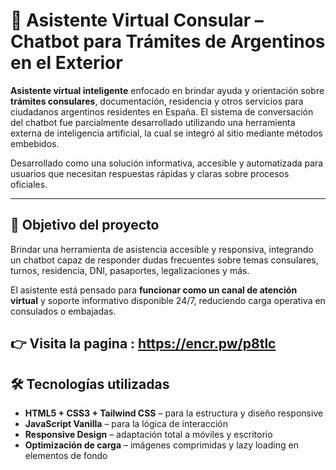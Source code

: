 # 🤖 Asistente Virtual Consular – Chatbot para Trámites de Argentinos en el Exterior

**Asistente virtual inteligente** enfocado en brindar ayuda y orientación sobre **trámites consulares**, documentación, residencia y otros servicios para ciudadanos argentinos residentes en España. El sistema de conversación del chatbot fue parcialmente desarrollado utilizando una herramienta externa de inteligencia artificial, la cual se integró al sitio mediante métodos embebidos.

Desarrollado como una solución informativa, accesible y automatizada para usuarios que necesitan respuestas rápidas y claras sobre procesos oficiales.

---

## 🎯 Objetivo del proyecto

Brindar una herramienta de asistencia accesible y responsiva, integrando un chatbot capaz de responder dudas frecuentes sobre temas consulares, turnos, residencia, DNI, pasaportes, legalizaciones y más.

El asistente está pensado para **funcionar como un canal de atención virtual** y soporte informativo disponible 24/7, reduciendo carga operativa en consulados o embajadas.

 👉 Visita la pagina : https://encr.pw/p8tlc
---

## 🛠️ Tecnologías utilizadas

- **HTML5 + CSS3 + Tailwind CSS** – para la estructura y diseño responsive
- **JavaScript Vanilla** – para la lógica de interacción
- **Responsive Design** – adaptación total a móviles y escritorio
- **Optimización de carga** – imágenes comprimidas y lazy loading en elementos de fondo





